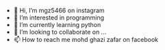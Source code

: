 - 👋 Hi, I’m mgz5466 on instagram
- 👀 I’m interested in programming
- 🌱 I’m currently learning python
- 💞️ I’m looking to collaborate on ...
- 📫 How to reach me mohd ghazi zafar on facebook

<!---
gzaf5466/gzaf5466 is a ✨ special ✨ repository because its `README.md` (this file) appears on your GitHub profile.
You can click the Preview link to take a look at your changes.
--->
